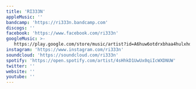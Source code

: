 ```yaml
---
title: 'RI333N'
appleMusic: ''
bandcamp: 'https://ri333n.bandcamp.com'
discogs: ''
facebook: 'https://www.facebook.com/ri333n'
googleMusic: >-
   https://play.google.com/store/music/artist?id=A6huw6otdrxbhaa4hulxhddnkgi
instagram: 'https://www.instagram.com/ri333n'
soundcloud: 'https://soundcloud.com/ri333n'
spotify: 'https://open.spotify.com/artist/4sHhkD1UwUx0qiIcWXDNUW'
twitter: ''
website: ''
youtube: ''
---
```

